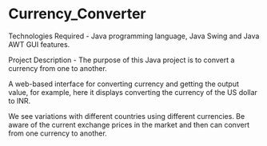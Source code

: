 # Currency_Converter
Technologies Required - Java programming language, Java Swing and Java AWT GUI features.

Project Description - The purpose of this Java project is to convert a currency from one to another. 

A web-based interface for converting currency and getting the output value, for example, here it displays converting the currency of the US dollar to INR. 

We see variations with different countries using different currencies. Be aware of the current exchange prices in the market and then can convert from one currency to another.
